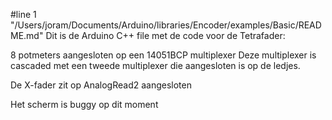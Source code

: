 #line 1 "/Users/joram/Documents/Arduino/libraries/Encoder/examples/Basic/README.md"
Dit is de Arduino C++ file met de code voor de Tetrafader:

8 potmeters aangesloten op een 14051BCP multiplexer
Deze multiplexer is cascaded met een tweede multiplexer die aangesloten is op de ledjes. 

De X-fader zit op AnalogRead2 aangesloten

Het scherm is buggy op dit moment
